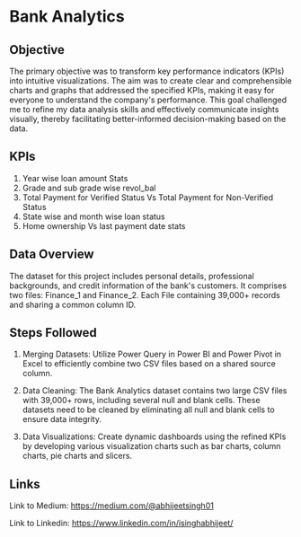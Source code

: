 # Bank Analytics

## Objective
 The primary objective was to transform key performance indicators (KPIs) into intuitive visualizations. The aim was to create clear and comprehensible charts and graphs that addressed the specified KPIs, making it easy for everyone to understand the company's performance. This goal challenged me to refine my data analysis skills and effectively communicate insights visually, thereby facilitating better-informed decision-making based on the data.


## KPIs

 1.	Year wise loan amount Stats
 2.	Grade and sub grade wise revol_bal
 3.	Total Payment for Verified Status Vs Total Payment for Non-Verified Status
 4.	State wise and month wise loan status
 5.	Home ownership Vs last payment date stats


## Data Overview

 The dataset for this project includes personal details, professional backgrounds, and credit information of the bank's customers. It comprises two files: Finance_1 and Finance_2. Each File containing 39,000+ records and sharing a common column ID.
 
 
## Steps Followed
 
 1. Merging Datasets: Utilize Power Query in Power BI and Power Pivot in Excel to efficiently combine two CSV files based on a shared source column.

 2. Data Cleaning: The Bank Analytics dataset contains two large CSV files with 39,000+ rows, including several null and blank cells. These datasets need to be cleaned by eliminating all null and blank cells to ensure data integrity.

 3. Data Visualizations: Create dynamic dashboards using the refined KPIs by developing various visualization charts such as bar charts, column charts, pie charts and slicers.
 

## Links

 Link to Medium: https://medium.com/@abhijeetsingh01
   
 Link to Linkedin: https://www.linkedin.com/in/isinghabhijeet/
